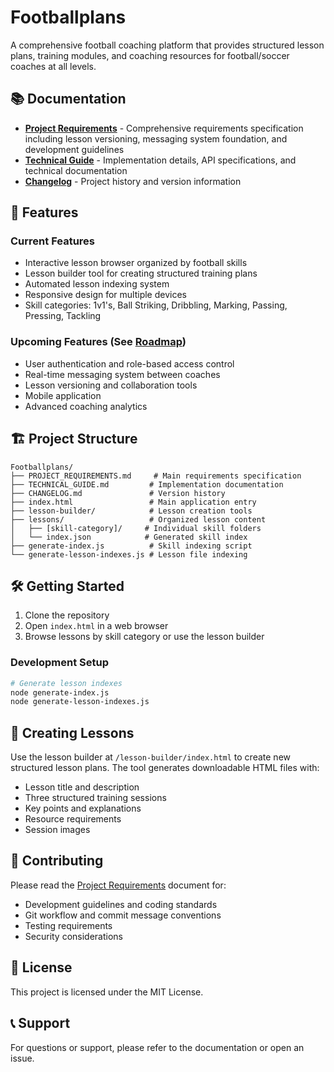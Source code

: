 # Footballplans

A comprehensive football coaching platform that provides structured lesson plans, training modules, and coaching resources for football/soccer coaches at all levels.

## 📚 Documentation

- **[Project Requirements](PROJECT_REQUIREMENTS.md)** - Comprehensive requirements specification including lesson versioning, messaging system foundation, and development guidelines
- **[Technical Guide](TECHNICAL_GUIDE.md)** - Implementation details, API specifications, and technical documentation
- **[Changelog](CHANGELOG.md)** - Project history and version information

## 🚀 Features

### Current Features
- Interactive lesson browser organized by football skills
- Lesson builder tool for creating structured training plans
- Automated lesson indexing system
- Responsive design for multiple devices
- Skill categories: 1v1's, Ball Striking, Dribbling, Marking, Passing, Pressing, Tackling

### Upcoming Features (See [Roadmap](PROJECT_REQUIREMENTS.md#future-roadmap))
- User authentication and role-based access control
- Real-time messaging system between coaches
- Lesson versioning and collaboration tools
- Mobile application
- Advanced coaching analytics

## 🏗️ Project Structure

```
Footballplans/
├── PROJECT_REQUIREMENTS.md     # Main requirements specification
├── TECHNICAL_GUIDE.md         # Implementation documentation
├── CHANGELOG.md               # Version history
├── index.html                 # Main application entry
├── lesson-builder/            # Lesson creation tools
├── lessons/                   # Organized lesson content
│   ├── [skill-category]/     # Individual skill folders
│   └── index.json            # Generated skill index
├── generate-index.js          # Skill indexing script
└── generate-lesson-indexes.js # Lesson file indexing
```

## 🛠️ Getting Started

1. Clone the repository
2. Open `index.html` in a web browser
3. Browse lessons by skill category or use the lesson builder

### Development Setup
```bash
# Generate lesson indexes
node generate-index.js
node generate-lesson-indexes.js
```

## 📖 Creating Lessons

Use the lesson builder at `/lesson-builder/index.html` to create new structured lesson plans. The tool generates downloadable HTML files with:
- Lesson title and description
- Three structured training sessions
- Key points and explanations
- Resource requirements
- Session images

## 🤝 Contributing

Please read the [Project Requirements](PROJECT_REQUIREMENTS.md) document for:
- Development guidelines and coding standards
- Git workflow and commit message conventions
- Testing requirements
- Security considerations

## 📄 License

This project is licensed under the MIT License.

## 📞 Support

For questions or support, please refer to the documentation or open an issue.